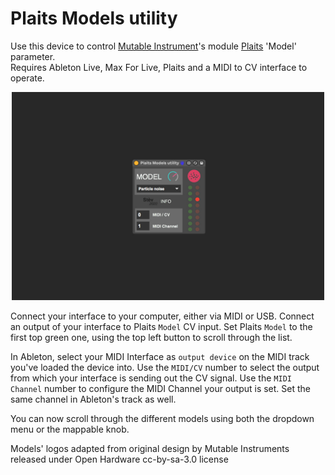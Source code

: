 # Plaits Models utility

Use this device to control [Mutable Instrument](https://mutable-instruments.net/)'s module [Plaits](https://mutable-instruments.net/modules/plaits/) 'Model' parameter. <br>
Requires Ableton Live, Max For Live, Plaits and a MIDI to CV interface to operate.

<div style="text-align:center"><img src="https://github.com/stefanostev/Plaits-Models-utility/blob/master/screen.jpg" width="500"></div>

Connect your interface to your computer, either via MIDI or USB. Connect an output of your interface to Plaits `Model` CV input. Set Plaits `Model` to the first top green one, using the top left button to scroll through the list.

In Ableton, select your MIDI Interface as `output device` on the MIDI track you've loaded the device into. Use the `MIDI/CV` number to select the output from which your interface is sending out the CV signal. Use the `MIDI Channel` number to configure the MIDI Channel your output is set. Set the same channel in Ableton's track as well.

You can now scroll through the different models using both the dropdown menu or the mappable knob.



Models' logos adapted from original design by Mutable Instruments released under Open Hardware cc-by-sa-3.0 license
